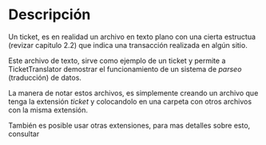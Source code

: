 # Descripción

Un ticket, es en realidad un archivo en texto plano con una cierta estructua (revizar capitulo 2.2) que indica una transacción realizada en algún sitio.

Este archivo de texto, sirve como ejemplo de un ticket y permite a TicketTranslator demostrar el funcionamiento de un sistema de _parseo_ (traducción) de datos.

La manera de notar estos archivos, es simplemente creando un archivo que tenga la extensión _ticket_ y colocandolo en una carpeta con otros archivos con la misma extensión.

También es posible usar otras extensiones, para mas detalles sobre esto, consultar 